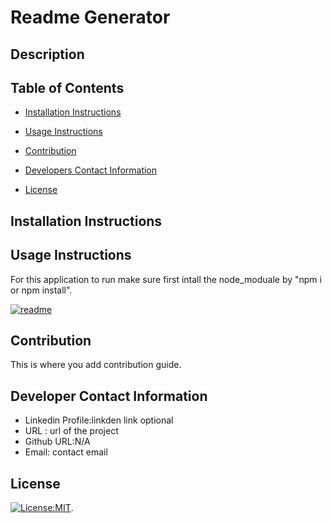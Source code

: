 # Readme Generator

   ## Description
   
   ## Table of Contents
   * [Installation Instructions](#installation-instructions)
   
   * [Usage Instructions](#usage-instructions)
   
   * [Contribution](#Contribution)
   
   * [Developers Contact Information](#Developers-Contact-Information)
     
   * [License](#license)

   ## Installation Instructions
   
   ## Usage Instructions
   For  this application to run make sure first intall the node_moduale by
    "npm i or npm install".



  [![readme](imagescreen)](url.png)

   ## Contribution
   This is where you add contribution guide.
   
   ## Developer Contact Information
 * Linkedin Profile:linkden link optional
 * URL : url of the project
* Github URL:N/A
* Email: contact email

## License
   [![License:MIT](https://img.shields.io/badge/License-MIT-yellow.svg)](https://opensource.org/licenses/MIT).

   
  